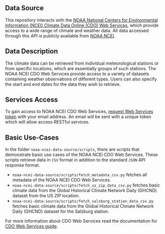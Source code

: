 ## Data Source
This repository interacts with the [NOAA National Centers for Environmental Information (NCEI) Climate Data Online (CDO) Web Services](https://www.ncdc.noaa.gov/cdo-web/), which provide access to a wide range of climate and weather data. All data accessed through this API is publicly available from [NOAA NCEI](https://www.ncei.noaa.gov/).

## Data Description

The climate data can be retrieved from individual meteorological stations or from specific locations, which are essentially groups of such stations. The NOAA NCEI CDO Web Services provide access to a variety of datasets containing weather observations of different types. Users can also specify the start and end dates for the data they wish to retrieve.

## Services Access

To gain access to NOAA NCEI CDO Web Services, [request Web Services token](https://www.ncdc.noaa.gov/cdo-web/token) with your email address. An email will be sent with a unique token which will allow access RESTful services.

## Basic Use-Cases

In the folder `noaa-ncei-data-source/scripts`, there are scripts that demonstrate basic use cases of the NOAA NCEI CDO Web Services. These scripts retrieve data in `CSV` format in addition to the standard `JSON` API response format.

* `noaa-ncei-data-source/scripts/fetch_metadata_csv.py` fetches all metadata of the NOAA NCEI CDO Web Services.
* `noaa-ncei-data-source/scripts/fetch_us_zip_data_csv.py` fetches basic climate data from the Global Historical Climate Network Daily (GHCND) dataset from the US ZIP location.
* `noaa-ncei-data-source/scripts/fetch_salzburg_station_data_csv.py` fetches basic climate data from the Global Historical Climate Network Daily (GHCND) dataset for the Salzburg station.

For more information about CDO Web Services read the documentation for [CDO Web Services guide](https://www.ncdc.noaa.gov/cdo-web/webservices/v2).
